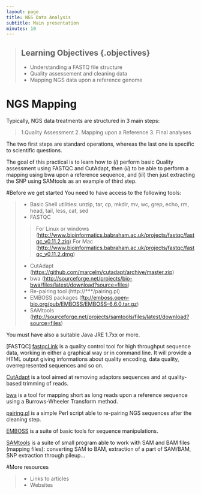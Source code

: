 ```yaml
---
layout: page
title: NGS Data Analysis 
subtitle: Main presentation
minutes: 10
---
```

> ## Learning Objectives {.objectives}
>
> * Understanding a FASTQ file structure
> * Quality assessement and cleaning data
> * Mapping NGS data upon a reference genome

# NGS Mapping

Typically, NGS data treatments are structured in 3 main steps:

> 1.Quality Assessment
> 2. Mapping upon a Reference
> 3. FInal analyses

The two first steps are standard operations, whereas the last one is specific to scientific questions.

The goal of this practical is to learn how to (*i*) perform basic Quality assessment using FASTQC and CutAdapt, then (*ii*) to be able to perform a mapping using bwa upon a reference sequence, and (*iii*) then just extracting the SNP using SAMtools as an example of third step.

#Before we get started
You need to have access to the following tools:

> * Basic Shell utilities: unzip, tar, cp, mkdir, mv, wc, grep, echo, rm, head, tail, less, cat, sed
> * FASTQC
>> For Linux or windows (http://www.bioinformatics.babraham.ac.uk/projects/fastqc/fastqc_v0.11.2.zip)
>> For Mac (http://www.bioinformatics.babraham.ac.uk/projects/fastqc/fastqc_v0.11.2.dmg)
> * CutAdapt (https://github.com/marcelm/cutadapt/archive/master.zip)
> * bwa (http://sourceforge.net/projects/bio-bwa/files/latest/download?source=files)
> * Re-pairing tool (http://***/pairing.pl)
> * EMBOSS packages (ftp://emboss.open-bio.org/pub/EMBOSS/EMBOSS-6.6.0.tar.gz)
> * SAMtools (http://sourceforge.net/projects/samtools/files/latest/download?source=files)

You must have also a suitable Java JRE 1.7xx or more.

[FASTQC] [fastqcLink] is a quality control tool for high throughput sequence data, working in either a graphical way or in command line. It will provide a HTML output giving informations about quality encoding, data quality, overrepresented sequences and so on.

[CutAdapt][cutadaptLink] is a tool aimed at removing adaptors sequences and at quality-based trimming of reads. 

[bwa][bwaLink] is a tool for mapping short as long reads upon a reference sequence using a Burrows-Wheeler Transform method.

[pairing.pl][pairingLink] is a simple Perl script able to re-pairing NGS sequences after the cleaning step.

[EMBOSS][embossLink] is a suite of basic tools for sequence manipulations.

[SAMtools][samLink] is a suite of small program able to work with SAM and BAM files (mapping files): converting SAM to BAM, extraction of a part of SAM/BAM, SNP extraction through pileup...


#More resources
> * Links to articles
> * Websites

[fastqcLink]: http://www.bioinformatics.babraham.ac.uk/projects/fastqc/
[cutadaptLink]: https://code.google.com/p/cutadapt/
[bwaLink]: http://bio-bwa.sourceforge.net/
[embossLink]: http://emboss.sourceforge.net/
[pairingLink]: http://***/pairing.pl
[samLink]: http://www.htslib.org/
